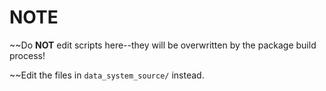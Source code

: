 # NOTE

~~Do **NOT** edit scripts here--they will be overwritten by the package build process!

~~Edit the files in `data_system_source/` instead.
